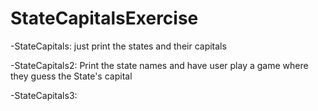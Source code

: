 # StateCapitalsExercise

-StateCapitals: just print the states and their capitals

-StateCapitals2: Print the state names and have user play a game where they guess the State's capital

-StateCapitals3: 

